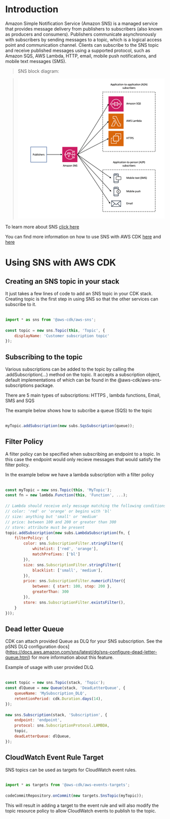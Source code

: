 # Introduction

Amazon Simple Notification Service (Amazon SNS) is a managed service that provides message delivery from publishers to subscribers (also known as producers and consumers). Publishers communicate asynchronously with subscribers by sending messages to a topic, which is a logical access point and communication channel. Clients can subscribe to the SNS topic and receive published messages using a supported protocol, such as Amazon SQS, AWS Lambda, HTTP, email, mobile push notifications, and mobile text messages (SMS). 

>SNS block diagram:

>![SNS block diagram](imgs/intro.png)  

To learn more about SNS [click here](https://docs.aws.amazon.com/sns/latest/dg/welcome.html)

You can find more information on how to use SNS with AWS CDK [here](https://docs.aws.amazon.com/cdk/api/latest/docs/aws-sns-readme.html) and [here](https://docs.aws.amazon.com/cdk/api/latest/docs/aws-sns-subscriptions-readme.html)



# Using SNS with AWS CDK

## Creating an SNS topic in your stack

It just takes a few lines of code to add an SNS topic in your CDK stack. Creating topic is the first step in using SNS so that the other services can subscribe to it.

```javascript

import * as sns from '@aws-cdk/aws-sns';

const topic = new sns.Topic(this, 'Topic', {
    displayName: 'Customer subscription topic'
});

```

## Subscribing to the topic

Various subscriptions can be added to the topic by calling the .addSubscription(...) method on the topic. It accepts a subscription object, default implementations of which can be found in the @aws-cdk/aws-sns-subscriptions package.

There are 5 main types of subscriptions: HTTPS , lambda functions, Email, SMS and SQS

The example below shows how to subcribe a queue (SQS) to the topic 

```javascript

myTopic.addSubscription(new subs.SqsSubscription(queue));

```

## Filter Policy

A filter policy can be specified when subscribing an endpoint to a topic. In this case the endpoint would only recieve messages that would satisfy the filter policy.

In the example below we have a lambda subscription with a filter policy

```javascript

const myTopic = new sns.Topic(this, 'MyTopic');
const fn = new lambda.Function(this, 'Function', ...);

// Lambda should receive only message matching the following conditions on attributes:
// color: 'red' or 'orange' or begins with 'bl'
// size: anything but 'small' or 'medium'
// price: between 100 and 200 or greater than 300
// store: attribute must be present
topic.addSubscription(new subs.LambdaSubscription(fn, {
    filterPolicy: {
        color: sns.SubscriptionFilter.stringFilter({
            whitelist: ['red', 'orange'],
            matchPrefixes: ['bl']
        }),
        size: sns.SubscriptionFilter.stringFilter({
            blacklist: ['small', 'medium'],
        }),
        price: sns.SubscriptionFilter.numericFilter({
            between: { start: 100, stop: 200 },
            greaterThan: 300
        }),
        store: sns.SubscriptionFilter.existsFilter(),
    }
}));
```

## Dead letter Queue

CDK can attach provided Queue as DLQ for your SNS subscription. See the pSNS DLQ configuration docs](https://docs.aws.amazon.com/sns/latest/dg/sns-configure-dead-letter-queue.html) for more information about this feature.

Example of usage with user provided DLQ.

```javascript

const topic = new sns.Topic(stack, 'Topic');
const dlQueue = new Queue(stack, 'DeadLetterQueue', {
    queueName: 'MySubscription_DLQ',
    retentionPeriod: cdk.Duration.days(14),
});

new sns.Subscription(stack, 'Subscription', {
    endpoint: 'endpoint',
    protocol: sns.SubscriptionProtocol.LAMBDA,
    topic,
    deadLetterQueue: dlQueue,
});

```

## CloudWatch Event Rule Target

SNS topics can be used as targets for CloudWatch event rules.

```javascript

import * as targets from '@aws-cdk/aws-events-targets';

codeCommitRepository.onCommit(new targets.SnsTopic(myTopic));
```

This will result in adding a target to the event rule and will also modify the topic resource policy to allow CloudWatch events to publish to the topic.
